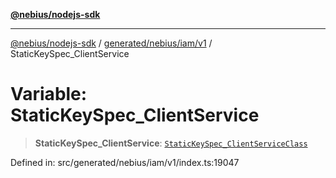 [**@nebius/nodejs-sdk**](../../../../../README.md)

***

[@nebius/nodejs-sdk](../../../../../README.md) / [generated/nebius/iam/v1](../README.md) / StaticKeySpec\_ClientService

# Variable: StaticKeySpec\_ClientService

> **StaticKeySpec\_ClientService**: [`StaticKeySpec_ClientServiceClass`](../type-aliases/StaticKeySpec_ClientServiceClass.md)

Defined in: src/generated/nebius/iam/v1/index.ts:19047
